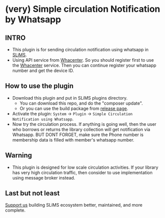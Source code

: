 # (very) Simple circulation Notification by Whatsapp

## INTRO
- This plugin is for sending circulation notification using whatsapp in [SLiMS](https://slims.web.id).
- Using API service from [Whacenter](https://whacenter.com/). So you should register first to use the [Whacenter](https://whacenter.com/) service. Then you can continue register your whatsapp number and get the device ID.

## How to use the plugin

- Download this plugin and put in SLiMS plugins directory.
    - You can download this repo, and do the "composer update".
    - Or you can use the build package from [release page](https://github.com/hendrowicaksono/Simple-WA-Notif-for-Circulation/releases/tag/1.0).
- Activate the plugin: `System` -> `Plugin` -> `Simple Circulation Notification using Whatsapp`.
- Now try the circulation process. If anything is going well, then the user who borrows or returns the library collection will get notification via Whatsapp. BUT DONT FORGET, make sure the Phone number is membership data is filled with member's whatsapp number.

## Warning
- This plugin is designed for low scale circulation activities. If your library has very high circulation traffic, then consider to use implementation using message broker instead.

## Last but not least
[Support us](https://saweria.co/hendrowicaksono) building SLiMS ecosystem better, maintained, and more complete.